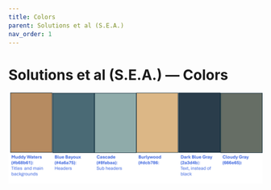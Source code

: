 ```yaml
---
title: Colors
parent: Solutions et al (S.E.A.)
nav_order: 1
---
```


# Solutions et al (S.E.A.) — Colors

![Color Pallet](./sea-color-pallet.png)
